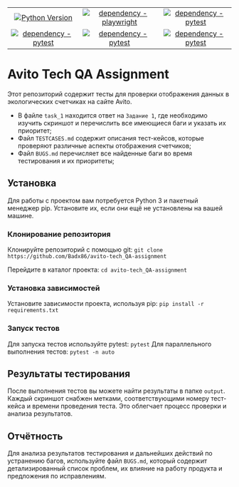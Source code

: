 <div align="center">
    <table>
    <tr>
        <td align="center"><a href="https://www.python.org/doc/versions/">
            <img alt="Python Version" src="https://img.shields.io/badge/python-3.11-blue">
        </a></td>
        <td align="center"><a href="https://pypi.org/project/playwright/">
            <img alt="dependency - playwright" src="https://img.shields.io/badge/dependency-playwright-blue?logo=playwright&logoColor=white">
        </a></td>
        <td align="center"><a href="https://pypi.org/project/pytest">
            <img alt="dependency - pytest" src="https://img.shields.io/badge/dependency-pytest-blue?logo=pytest&logoColor=white">
        </a></td>
</tr>
<tr>
        <td align="center"><a href="https://pypi.org/project/pytest-xdist/">
            <img alt="dependency - pytest" src="https://img.shields.io/badge/dependency-pytest_xdist-blue?logo=pytest_xdist&logoColor=white">
        </a></td>
        <td align="center"><a href="https://pypi.org/project/pytest-sugar/">
            <img alt="dependency - pytest" src="https://img.shields.io/badge/dependency-pytest_sugar-blue?logo=pytest_sugar&logoColor=white">
        </a></td>
        <td align="center"><a href="https://github.com/psf/black">
            <img alt="dependency - pytest" src="https://camo.githubusercontent.com/7d770c433d6198d89f8c1e2f187b904a9721d176259d0e97157337741cc8e837/68747470733a2f2f696d672e736869656c64732e696f2f62616467652f636f64652532307374796c652d626c61636b2d3030303030302e737667">
        </a></td>
    </tr>
    </table>
</div>

# Avito Tech QA Assignment
Этот репозиторий содержит тесты для проверки отображения данных в экологических счетчиках на сайте Avito.

- В файле `task_1` находится ответ на `Задание 1`, где необходимо изучить скриншот и перечислить все имеющиеся баги и 
    указать их приоритет;
- Файл `TESTCASES.md` содержит описания тест-кейсов, которые проверяют различные аспекты отображения счетчиков;
- Файл `BUGS.md` перечисляет все найденные баги во время тестирования и их приоритеты;

## Установка
Для работы с проектом вам потребуется Python 3 и пакетный менеджер pip. Установите их, если они ещё не установлены на вашей машине.

### Клонирование репозитория
Клонируйте репозиторий с помощью git: `git clone https://github.com/Badx86/avito-tech_QA-assignment`

Перейдите в каталог проекта: `cd avito-tech_QA-assignment`

### Установка зависимостей
Установите зависимости проекта, используя pip: `pip install -r requirements.txt`

### Запуск тестов
Для запуска тестов используйте pytest: `pytest` 
Для параллельного выполнения тестов:   `pytest -n auto`

## Результаты тестирования
После выполнения тестов вы можете найти результаты в папке `output`. Каждый скриншот снабжен метками, 
    соответствующими номеру тест-кейса и времени проведения теста. Это облегчает процесс проверки и анализа результатов.

## Отчётность
Для анализа результатов тестирования и дальнейших действий по устранению багов, используйте файл `BUGS.md`, 
    который содержит детализированный список проблем, их влияние на работу продукта и предложения по исправлениям.